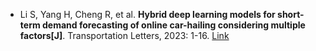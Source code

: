 * Li S, Yang H, Cheng R, et al. <b>Hybrid deep learning models for short-term demand forecasting of online car-hailing considering multiple factors[J]</b>. Transportation Letters, 2023: 1-16. [Link](https://www.tandfonline.com/doi/abs/10.1080/19427867.2023.2175420)
